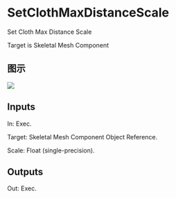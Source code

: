 # SetClothMaxDistanceScale

Set Cloth Max Distance Scale

Target is Skeletal Mesh Component

## 图示

![]($-20221218-18175040.png)

## Inputs

In: Exec.

Target: Skeletal Mesh Component Object Reference.

Scale: Float (single-precision).  

## Outputs

Out: Exec.

